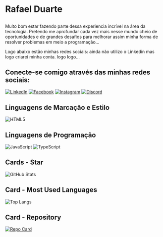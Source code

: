 # Rafael Duarte
##
Muito bom estar fazendo parte dessa experiencia incrível na área da tecnologia. Pretendo me aprofundar cada vez mais nesse mundo cheio de oportunidades e de grandes desafios para melhorar assim minha forma de resolver problemas em meio a programação...

Logo abaixo estão minhas redes sociais: ainda não utilizo o Linkedin mas logo criarei minha conta. logo logo...

## Conecte-se comigo através das minhas redes sociais:
[![LinkedIn](https://img.shields.io/badge/LinkedIn-000?style=for-the-badge&logo=linkedin&logoColor=0E76A8)](https://www.linkedin.com/in/SEUUSERNAME/)
[![Facebook](https://img.shields.io/badge/Facebook-000?style=for-the-badge&logo=facebook)](https://www.facebook.com/Rafaelduartelg) 
[![Instagram](https://img.shields.io/badge/Instagram-000?style=for-the-badge&logo=instagram)](https://www.instagram.com/raf.duarte)
[![Discord](https://img.shields.io/badge/Discord-000?style=for-the-badge&logo=discord)](https://www.discord.com/in/SEUUSERNAME/)
## Linguagens de Marcação e Estilo
![HTML5](https://img.shields.io/badge/HTML5-000?style=for-the-badge&logo=html5)

## Linguagens de Programação
![JavaScript](https://img.shields.io/badge/JavaScript-000?style=for-the-badge&logo=javascript)
![TypeScript](https://img.shields.io/badge/TypeScript-000?style=for-the-badge&logo=typescript)
## Cards - Star
![GitHub Stats](https://github-readme-stats.vercel.app/api?username=rafaelduartelg&theme=transparent&bg_color=000&border_color=30A3DC&show_icons=true&icon_color=30A3DC&title_color=E94D5F&text_color=FFF)

## Card - Most Used Languages
![Top Langs](https://github-readme-stats-git-masterrstaa-rickstaa.vercel.app/api/top-langs/?username=rafaelduartelg&bg_color=000&border_color=30A3DC&title_color=E94D5F&text_color=FFF)

## Card - Repository
[![Repo Card](https://github-readme-stats.vercel.app/api/pin/?username=rafaelduartelg&repo=SEUREPOSITORIO&bg_color=000&border_color=30A3DC&show_icons=true&icon_color=30A3DC&title_color=E94D5F&text_color=FFF)](https://github.com/rafaelduartelg/SEUREPOSITORIO)